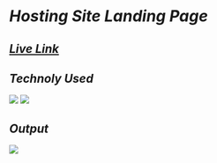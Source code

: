 # _Hosting Site Landing Page_

## _[Live Link](https://musical-longma-6e7b4b.netlify.app/)_

## _Technoly Used_
![](https://img.shields.io/badge/HTML5-E34F26?style=for-the-badge&logo=html5&logoColor=white) ![](https://img.shields.io/badge/CSS3-1572B6?style=for-the-badge&logo=css3&logoColor=white)

## _Output_
![](https://github.com/anuragtiwarime/fsjs2/raw/main/HTML%20and%20CSS/02_Project-%20Hosting%20Site%20Landing%20Page/Hosting%20Landing%20Page.png)
